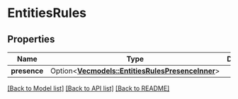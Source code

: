 # EntitiesRules

## Properties

Name | Type | Description | Notes
------------ | ------------- | ------------- | -------------
**presence** | Option<[**Vec<models::EntitiesRulesPresenceInner>**](EntitiesRules_presence_inner.md)> |  | [optional]

[[Back to Model list]](../README.md#documentation-for-models) [[Back to API list]](../README.md#documentation-for-api-endpoints) [[Back to README]](../README.md)


